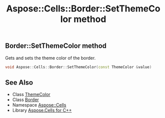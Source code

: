 ﻿---
title: Aspose::Cells::Border::SetThemeColor method
linktitle: SetThemeColor
second_title: Aspose.Cells for C++ API Reference
description: 'Aspose::Cells::Border::SetThemeColor method. Gets and sets the theme color of the border in C++.'
type: docs
weight: 700
url: /cpp/aspose.cells/border/setthemecolor/
---
## Border::SetThemeColor method


Gets and sets the theme color of the border.

```cpp
void Aspose::Cells::Border::SetThemeColor(const ThemeColor &value)
```

## See Also

* Class [ThemeColor](../../themecolor/)
* Class [Border](../)
* Namespace [Aspose::Cells](../../)
* Library [Aspose.Cells for C++](../../../)
